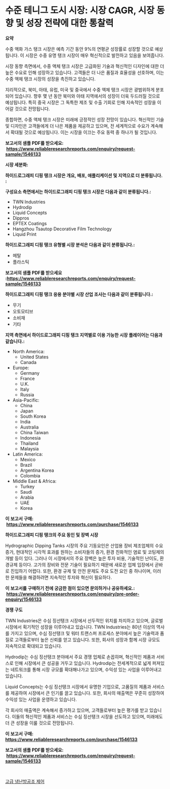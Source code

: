 <p><h1>수준 테니그 도시 시장: 시장 CAGR, 시장 동향 및 성장 전략에 대한 통찰력</h1></p><p><strong>요약</strong></p>
<p><p>수중 액화 가스 탱크 시장은 예측 기간 동안 9%의 연평균 성장률로 성장할 것으로 예상됩니다. 이 시장은 수중 유명 탱크 시장이 매우 혁신적으로 발전하고 있음을 보여줍니다.</p><p>시장 동향 측면에서, 수중 액체 탱크 시장은 고급화된 기술과 혁신적인 디자인에 대한 더 높은 수요로 인해 성장하고 있습니다. 고객들은 더 나은 품질과 효율성을 선호하며, 이는 수중 액체 탱크 시장의 성장을 촉진하고 있습니다.</p><p>지리적으로, 북미, 아태, 유럽, 미국 및 중국에서 수중 액체 탱크 시장은 광범위하게 분포되어 있습니다. 향후 몇 년 동안 북미와 아태 지역에서의 성장이 더욱 두드러질 것으로 예상됩니다. 특히 중국 시장은 그 독특한 제조 및 수출 기회로 인해 지속적인 성장을 이어갈 것으로 전망됩니다.</p><p>종합하면, 수중 액체 탱크 시장은 미래에 긍정적인 성장 전망이 있습니다. 혁신적인 기술 및 디자인은 고객들에게 더 나은 제품을 제공하고 있으며, 전 세계적으로 수요가 계속해서 확대될 것으로 예상됩니다. 이는 시장을 이끄는 주요 동력 중 하나가 될 것입니다.</p></p>
<p><strong>보고서의 샘플 PDF를 받으세요: &nbsp;<a href="https://www.reliableresearchreports.com/enquiry/request-sample/1546133">https://www.reliableresearchreports.com/enquiry/request-sample/1546133</a></strong></p>
<p><strong>시장 세분화:</strong></p>
<p><strong> 하이드로그래피 디핑 탱크 시장은 개요, 배포, 애플리케이션 및 지역으로 더 분류됩니다. :</strong></p>
<p><strong>구성요소 측면에서는 하이드로그래피 디핑 탱크 시장은 다음과 같이 분류됩니다.:</strong></p>
<p><ul><li>TWN Industries</li><li>Hydrodip</li><li>Liquid Concepts</li><li>Dippros</li><li>EPTEX Coatings</li><li>Hangzhou Tsautop Decorative Film Technology</li><li>Liquid Print</li></ul></p>
<p><strong> 하이드로그래피 디핑 탱크 유형별 시장 분석은 다음과 같이 분류됩니다.:</strong></p>
<p><ul><li>메탈</li><li>플라스틱</li></ul></p>
<p><strong>보고서의 샘플 PDF를 받으세요 :<a href="https://www.reliableresearchreports.com/enquiry/request-sample/1546133">https://www.reliableresearchreports.com/enquiry/request-sample/1546133</a></strong></p>
<p><strong> 하이드로그래피 디핑 탱크 응용 분야별 시장 산업 조사는 다음과 같이 분류됩니다.:</strong></p>
<p><ul><li>무기</li><li>오토모티브</li><li>소비재</li><li>기타</li></ul></p>
<p><strong>지역 측면에서 하이드로그래피 디핑 탱크 지역별로 이용 가능한 시장 플레이어는 다음과 같습니다.:</strong></p>
<p><ul>
    <li>
        North America:
        <ul>
            <li>United States</li>
            <li>Canada</li>
        </ul>
    </li>
    <li>
        Europe:
        <ul>
            <li>Germany</li>
            <li>France</li>
            <li>U.K.</li>
            <li>Italy</li>
            <li>Russia</li>
        </ul>
    </li>
    <li>
        Asia-Pacific:
        <ul>
            <li>China</li>
            <li>Japan</li>
            <li>South Korea</li>
            <li>India</li>
            <li>Australia</li>
            <li>China Taiwan</li>
            <li>Indonesia</li>
            <li>Thailand</li>
            <li>Malaysia</li>
        </ul>
    </li>
    <li>
        Latin America:
        <ul>
            <li>Mexico</li>
            <li>Brazil</li>
            <li>Argentina Korea</li>
            <li>Colombia</li>
        </ul>
    </li>
    <li>
        Middle East & Africa:
        <ul>
            <li>Turkey</li>
            <li>Saudi</li>
            <li>Arabia</li>
            <li>UAE</li>
            <li>Korea</li>
        </ul>
    </li>
    </ul></p>
<p><strong>이 보고서 구매: &nbsp;<a href="https://www.reliableresearchreports.com/purchase/1546133">https://www.reliableresearchreports.com/purchase/1546133</a></strong></p>
<p><strong>하이드로그래피 디핑 탱크의 주요 동인 및 장벽 시장</strong></p>
<p><p>Hydrographic Dipping Tanks 시장의 주요 기동요인은 산업용 장비 제조업체의 수요 증가, 현대적인 시각적 효과를 원하는 소비자들의 증가, 환경 친화적인 염료 및 코팅제의 개발 등이 있다. 그러나 이 시장에서의 주요 장벽은 높은 투자 비용, 기술적인 난이도, 환경규제 등이다. 고가의 장비와 전문 기술이 필요하기 때문에 새로운 업체 입장에서 곧바로 진입하기 어렵다. 또한, 환경 규제 및 안전 문제도 주요 도전 요인 중 하나이며, 이러한 문제들을 해결하려면 지속적인 투자와 혁신이 필요하다.</p></p>
<p><strong>이 보고서를 구매하기 전에 궁금한 점이 있으면 문의하거나 공유하세요.: &nbsp;<a href="https://www.reliableresearchreports.com/enquiry/pre-order-enquiry/1546133">https://www.reliableresearchreports.com/enquiry/pre-order-enquiry/1546133</a></strong></p>
<p><strong>경쟁 구도</strong></p>
<p><p>TWN Industries은 수심 징선탱크 시장에서 선두적인 위치를 차지하고 있으며, 글로벌 시장에서 획기적인 성장을 이루어내고 있습니다. TWN Industries는 80년 이상의 역사를 가지고 있으며, 수심 징선탱크 및 워터 트랜스퍼 프로세스 분야에서 높은 기술력과 품질로 고객들로부터 높은 신뢰를 얻고 있습니다. 또한, 회사의 성장과 함께 시장 규모도 지속적으로 확대되고 있습니다.</p><p>Hydrodip는 수심 징선탱크 분야에서 주요 경쟁 업체로 손꼽히며, 혁신적인 제품과 서비스로 인해 시장에서 큰 성공을 거두고 있습니다. Hydrodip는 전세계적으로 넓게 퍼져있는 네트워크를 통해 시장 규모를 확대해나가고 있으며, 수익성 있는 사업을 이루어내고 있습니다.</p><p>Liquid Concepts는 수심 징선탱크 시장에서 유명한 기업으로, 고품질의 제품과 서비스를 제공하여 시장에서 큰 인기를 끌고 있습니다. 또한, 회사의 매출액은 꾸준히 성장하여 수익성 있는 사업을 운영하고 있습니다.</p><p>각 회사의 매출액은 계속해서 증가하고 있으며, 고객들로부터 높은 평가를 받고 있습니다. 이들의 혁신적인 제품과 서비스는 수심 징선탱크 시장을 선도하고 있으며, 미래에도 더 큰 성장을 이룰 것으로 전망됩니다.</p></p>
<p><strong>이 보고서 구매: &nbsp; <a href="https://www.reliableresearchreports.com/purchase/1546133">https://www.reliableresearchreports.com/purchase/1546133</a></strong></p>
<p><strong>보고서의 샘플 PDF를 받으세요: &nbsp;<a href="https://www.reliableresearchreports.com/enquiry/request-sample/1546133">https://www.reliableresearchreports.com/enquiry/request-sample/1546133</a></strong><strong></strong></p>
<p>&nbsp;</p>
<p><p><a href="https://medium.com/@johnsonlowe2023_38650/%EA%B3%A0%EA%B8%89-hvac-%EC%A0%9C%EC%96%B4-%EC%8B%9C%EC%9E%A5-%EB%B6%84%EC%84%9D-%EA%B8%80%EB%A1%9C%EB%B2%8C-%EC%82%B0%EC%97%85-%EC%A0%84%EB%A7%9D-%EB%B0%8F-%EC%98%88%EC%B8%A1-2024%EB%85%84%EB%B6%80%ED%84%B0-2031%EB%85%84-6f6efc624162">고급 냉난방공조 제어</a></p></p>